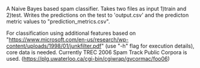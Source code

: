 A Naive Bayes based spam classifier. Takes two files as input 1)train and 2)test. Writes the predictions on the test to 'output.csv' and the predicton metric values to "prediction_metrics.csv".

For classification using additional features based on "https://www.microsoft.com/en-us/research/wp-content/uploads/1998/01/junkfilter.pdf" (use "-h" flag for execution details), core data is needed. Currently TREC 2006 Spam Track Public Corpora is used. (https://plg.uwaterloo.ca/cgi-bin/cgiwrap/gvcormac/foo06)